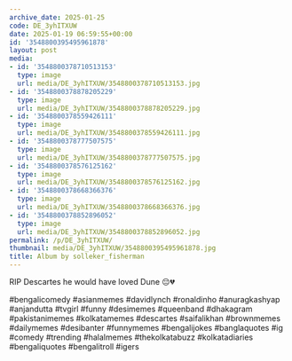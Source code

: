 ```yaml
---
archive_date: 2025-01-25
code: DE_3yhITXUW
date: 2025-01-19 06:59:55+00:00
id: '3548800395495961878'
layout: post
media:
- id: '3548800378710513153'
  type: image
  url: media/DE_3yhITXUW/3548800378710513153.jpg
- id: '3548800378878205229'
  type: image
  url: media/DE_3yhITXUW/3548800378878205229.jpg
- id: '3548800378559426111'
  type: image
  url: media/DE_3yhITXUW/3548800378559426111.jpg
- id: '3548800378777507575'
  type: image
  url: media/DE_3yhITXUW/3548800378777507575.jpg
- id: '3548800378576125162'
  type: image
  url: media/DE_3yhITXUW/3548800378576125162.jpg
- id: '3548800378668366376'
  type: image
  url: media/DE_3yhITXUW/3548800378668366376.jpg
- id: '3548800378852896052'
  type: image
  url: media/DE_3yhITXUW/3548800378852896052.jpg
permalink: /p/DE_3yhITXUW/
thumbnail: media/DE_3yhITXUW/3548800395495961878.jpg
title: Album by solleker_fisherman
---
```


RIP Descartes he would have loved Dune 😔💔  
  
#bengalicomedy #asianmemes #davidlynch #ronaldinho #anuragkashyap #anjandutta #tvgirl #funny #desimemes #queenband #dhakagram #pakistanimemes #kolkatamemes #descartes #saifalikhan #brownmemes #dailymemes #desibanter #funnymemes #bengalijokes #banglaquotes #ig #comedy #trending #halalmemes #thekolkatabuzz #kolkatadiaries #bengaliquotes #bengalitroll #igers